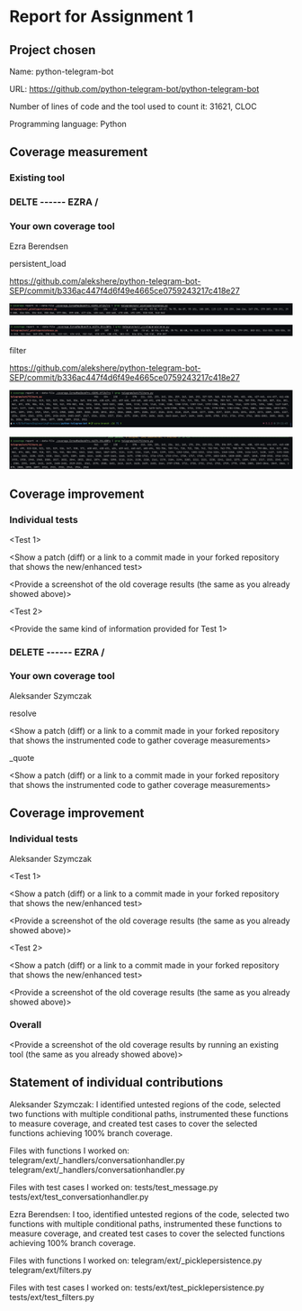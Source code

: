 # Report for Assignment 1

## Project chosen

Name: python-telegram-bot

URL: https://github.com/python-telegram-bot/python-telegram-bot

Number of lines of code and the tool used to count it: 31621, CLOC

Programming language: Python

## Coverage measurement

### Existing tool

<Inform the name of the existing tool that was executed and how it was executed>

<Show the coverage results provided by the existing tool with a screenshot>

### DELTE ------ EZRA \/

### Your own coverage tool

Ezra Berendsen

persistent_load

https://github.com/alekshere/python-telegram-bot-SEP/commit/b336ac447f4d6f49e4665ce0759243217c418e27

![Before](ezra-persistent_load-fn-coverage.png "Before")

![After](ezra-persistent_load-fn-coverage-improvement.png "After")

filter

https://github.com/alekshere/python-telegram-bot-SEP/commit/b336ac447f4d6f49e4665ce0759243217c418e27

![Before](ezra-filter-fn-coverage.png "Before")

![After](ezra-filter-fn-coverage-improvement.png "After")

## Coverage improvement

### Individual tests

<The following is supposed to be repeated for each group member>

<Group member name>

<Test 1>

<Show a patch (diff) or a link to a commit made in your forked repository that shows the new/enhanced test>

<Provide a screenshot of the old coverage results (the same as you already showed above)>

<Provide a screenshot of the new coverage results>

<State the coverage improvement with a number and elaborate on why the coverage is improved>

<Test 2>

<Provide the same kind of information provided for Test 1>

### DELETE ------ EZRA \/

### Your own coverage tool

Aleksander Szymczak

resolve

<Show a patch (diff) or a link to a commit made in your forked repository that shows the instrumented code to gather coverage measurements>

<Provide a screenshot of the coverage results output by the instrumentation>

_quote

<Show a patch (diff) or a link to a commit made in your forked repository that shows the instrumented code to gather coverage measurements>

<Provide a screenshot of the coverage results output by the instrumentation>

## Coverage improvement

### Individual tests

Aleksander Szymczak

<Test 1>

<Show a patch (diff) or a link to a commit made in your forked repository that shows the new/enhanced test>

<Provide a screenshot of the old coverage results (the same as you already showed above)>

<Provide a screenshot of the new coverage results>

<State the coverage improvement with a number and elaborate on why the coverage is improved>

<Test 2>

<Show a patch (diff) or a link to a commit made in your forked repository that shows the new/enhanced test>

<Provide a screenshot of the old coverage results (the same as you already showed above)>

<Provide a screenshot of the new coverage results>

<State the coverage improvement with a number and elaborate on why the coverage is improved>

### Overall

<Provide a screenshot of the old coverage results by running an existing tool (the same as you already showed above)>

<Provide a screenshot of the new coverage results by running the existing tool using all test modifications made by the group>

## Statement of individual contributions

Aleksander Szymczak:
I identified untested regions of the code, selected two functions with multiple conditional paths, instrumented these functions to measure coverage, and created test cases to cover the selected functions achieving 100% branch coverage.

Files with functions I worked on:
telegram/ext/\_handlers/conversationhandler.py
telegram/ext/\_handlers/conversationhandler.py

Files with test cases I worked on:
tests/test_message.py
tests/ext/test_conversationhandler.py

Ezra Berendsen:
I too, identified untested regions of the code, selected two functions with multiple conditional paths, instrumented these functions to measure coverage, and created test cases to cover the selected functions achieving 100% branch coverage.

Files with functions I worked on:
telegram/ext/\_picklepersistence.py
telegram/ext/filters.py

Files with test cases I worked on:
tests/ext/test_picklepersistence.py
tests/ext/test_filters.py
